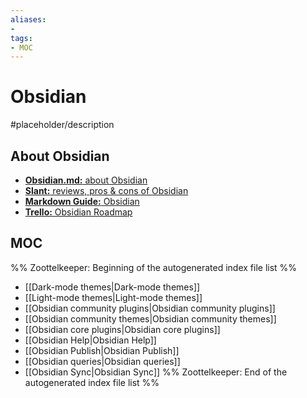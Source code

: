 ```yaml
---
aliases:
- 
tags:
- MOC
---
```


# Obsidian

#placeholder/description 

## About Obsidian
- [**Obsidian.md:** about Obsidian](https://obsidian.md/about)
- [**Slant:** reviews, pros & cons of Obsidian](https://www.slant.co/options/37045/~obsidian-md-review)
- [**Markdown Guide:** Obsidian](https://www.markdownguide.org/tools/obsidian/)
- [**Trello:** Obsidian Roadmap](https://trello.com/b/Psqfqp7I/obsidian-roadmap)

## MOC

%% Zoottelkeeper: Beginning of the autogenerated index file list  %%
-  [[Dark-mode themes|Dark-mode themes]]
-  [[Light-mode themes|Light-mode themes]]
-  [[Obsidian community plugins|Obsidian community plugins]]
-  [[Obsidian community themes|Obsidian community themes]]
-  [[Obsidian core plugins|Obsidian core plugins]]
-  [[Obsidian Help|Obsidian Help]]
-  [[Obsidian Publish|Obsidian Publish]]
-  [[Obsidian queries|Obsidian queries]]
-  [[Obsidian Sync|Obsidian Sync]]
%% Zoottelkeeper: End of the autogenerated index file list  %%